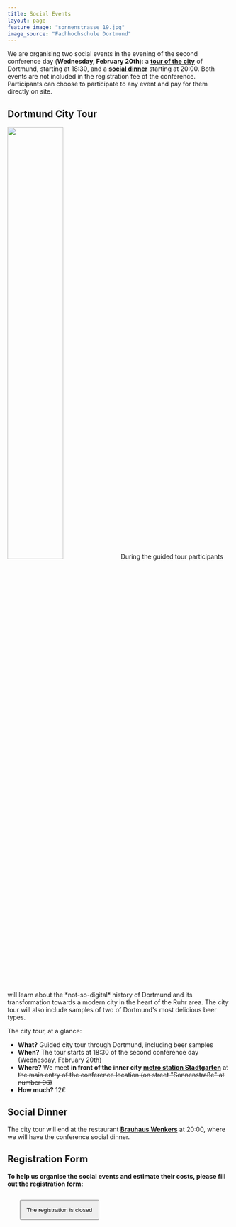 ```yaml
---
title: Social Events
layout: page
feature_image: "sonnenstrasse_19.jpg"
image_source: "Fachhochschule Dortmund"
---
```


We are organising two social events in the evening of the second conference day (**Wednesday, February 20th**): a [**tour of the city**](#dortmund-city-tour) of Dortmund, starting at 18:30, and a [**social dinner**](#social-dinner) starting at 20:00. Both events are not included in the registration fee of the conference. Participants can choose to participate to any event and pay for them directly on site.

## Dortmund City Tour

<img width="50%" class="pull-right col-xs-5 img-responsive" src="{{ '/assets/images/dortmund_by_night.jpg' | relative_url }}" >
During the guided tour participants will learn about the *not-so-digital* history of Dortmund and its transformation towards a modern city in the heart of the Ruhr area. The city tour will also include samples of two of Dortmund's most delicious beer types.

The city tour, at a glance:

- **What?** Guided city tour through Dortmund, including beer samples
- **When?** The tour starts at 18:30 of the second conference day (Wednesday, February 20th) 
- **Where?** We meet **in front of the inner city [metro station Stadtgarten](https://goo.gl/maps/LWCLkpEAV1z)** <strike>at the main entry of the conference location (on street "Sonnenstraße" at number 96)</strike>
- **How much?** 12€

## Social Dinner

The city tour will end at the restaurant [**Brauhaus Wenkers**](https://www.tripadvisor.com/Restaurant_Review-g187372-d695534-Reviews-Brauhaus_Wenkers-Dortmund_North_Rhine_Westphalia.html) at 20:00, where we will have the conference social dinner.

## Registration Form

**To help us organise the social events and estimate their costs, please fill out the registration form:**

<div markdown="1" class="text-justify">
<p style="margin:2em;" class="text-center">
    <button style="padding:1em;" type="button" class="btn btn-primary btn-lg disabled">The registration is closed</button>
</p>
<div class="clearfix"></div>
